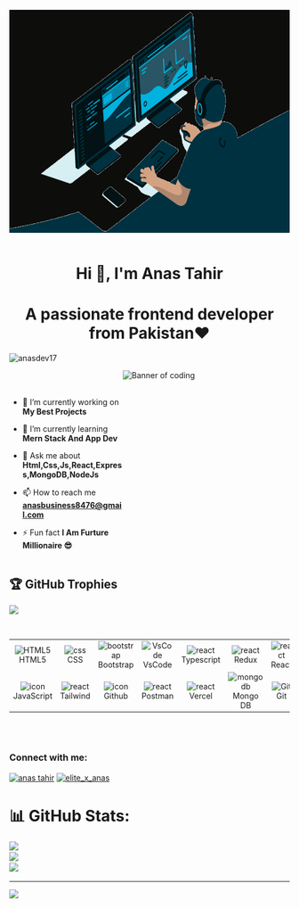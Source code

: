 <img src="https://raw.githubusercontent.com/Potential17/Potential17/master/user%20(2).gif" alt="Banner of coding" width="1000" height="400" align="top"><br/><br/>

<h1 align="center">Hi 👋, I'm Anas Tahir</h1>

<h1 align="center">A passionate frontend developer from Pakistan❤️</h1>

<p align="left"> <img src="https://komarev.com/ghpvc/?username=anasdev17&label=Profile%20views&color=0e75b6&style=flat" alt="anasdev17" /> </p>
<img src="https://media0.giphy.com/media/78XCFBGOlS6keY1Bil/200w.gif?cid=6c09b9522xx3xd2k3bnre14z117mlundpogl36iney1jrxqw&ep=v1_gifs_search&rid=200w.gif&ct=g" alt="Banner of coding" width="300" height="300" align="right"><br/><br/>

- 🔭 I’m currently working on **My Best Projects**

- 🌱 I’m currently learning **Mern Stack And App Dev**

- 💬 Ask me about **Html,Css,Js,React,Express,MongoDB,NodeJs**

- 📫 How to reach me **anasbusiness8476@gmail.com**

- ⚡ Fun fact **I Am Furture Millionaire 😎**
   <br>
    <br>
## 🏆 GitHub Trophies
![](https://github-profile-trophy.vercel.app/?username=anasdev17&theme=radical&no-frame=false&no-bg=true&margin-w=4)<br>
<table>
<div style="display: flex; align-items: flex-start; align: center">
<table align="center">
  <tr>
      <td align="center"  width="96">
        <img src="https://skillicons.dev/icons?i=html" width="40" height="40" alt="HTML5" />
      <br>HTML5
    </td>
    <td align="center" width="96">
        <img src="https://skillicons.dev/icons?i=css" width="40" height="40" alt="css" />
      <br>CSS
    </td>
    <td align="center"  width="96">
        <img src="https://skillicons.dev/icons?i=bootstrap" width="40" height="40" alt="bootstrap" />
      <br>Bootstrap
    </td>
            <td align="center" width="96">
        <img src="https://skillicons.dev/icons?i=vscode" width="40" height="40" alt="VsCode" />
      <br>VsCode
    </td>
       <td align="center" width="96">
        <img src="https://skillicons.dev/icons?i=typescript" width="40" height="40" alt="react" />
      <br>Typescript 
    </td>
     <td align="center" width="96">
        <img src="https://skillicons.dev/icons?i=redux" width="40" height="40" alt="react" />
      <br>Redux
    </td>
      <td align="center" width="96">
        <img src="https://skillicons.dev/icons?i=react" width="40" height="40" alt="react" />
      <br>React
    </td>
     <td align="center" width="96">
        <img src="https://skillicons.dev/icons?i=express" width="40" height="40" alt="react" />
      <br>Express
    </td>
  </tr>
  <tr>
     <tr>
    <td align="center" width="96">
        <img src="https://techstack-generator.vercel.app/js-icon.svg" alt="icon" width="40" height="40" />
      <br>JavaScript
    </td>
        <td align="center" width="96">
        <img src="https://skillicons.dev/icons?i=tailwind" width="40" height="40" alt="react" />
      <br>Tailwind
    </td>
    <td align="center" width="96">
        <img src="https://techstack-generator.vercel.app/github-icon.svg" alt="icon" width="40" height="40" />
      <br>Github
    </td>
        <td align="center" width="96">
        <img src="https://skillicons.dev/icons?i=postman" width="40" height="40" alt="react" />
      <br>Postman
    </td>
        <td align="center" width="96">
        <img src="https://skillicons.dev/icons?i=vercel" width="40" height="40" alt="react" />
      <br>Vercel
    </td>
        <td align="center" width="96">
        <img src="https://skillicons.dev/icons?i=mongodb" width="40" height="40" alt="mongodb" />
      <br>Mongo DB
      </td>
    <td align="center" width="96"> 
        <img src="https://user-images.githubusercontent.com/25181517/192108372-f71d70ac-7ae6-4c0d-8395-51d8870c2ef0.png" width="40" height="40" alt="Git" />
      <br>Git
    </td>
        <td align="center" width="96">
        <img src="https://skillicons.dev/icons?i=nodejs" width="40" height="40" alt="Nodejs" />
      <br>Nodejs
      </td>
 </tr>
</table>
  <br><br>
</table>
<h3 align="left">Connect with me:</h3>
<p align="left">
<a href="https://linkedin.com/in/anas tahir" target="blank"><img align="center" src="https://raw.githubusercontent.com/rahuldkjain/github-profile-readme-generator/master/src/images/icons/Social/linked-in-alt.svg" alt="anas tahir" height="30" width="40" /></a>
<a href="https://instagram.com/elite_x_anas" target="blank"><img align="center" src="https://raw.githubusercontent.com/rahuldkjain/github-profile-readme-generator/master/src/images/icons/Social/instagram.svg" alt="elite_x_anas" height="30" width="40" /></a>
</p>
  
# 📊 GitHub Stats:
![](https://github-readme-stats.vercel.app/api?username=AnasDev017&theme=dark&hide_border=false&include_all_commits=true&count_private=false)<br/>
![](https://nirzak-streak-stats.vercel.app/?user=AnasDev017&theme=dark&hide_border=false)<br/>
![](https://github-readme-stats.vercel.app/api/top-langs/?username=AnasDev017&theme=dark&hide_border=false&include_all_commits=true&count_private=false&layout=compact)

---
[![](https://visitcount.itsvg.in/api?id=AnasDev017&icon=0&color=0)](https://visitcount.itsvg.in)


